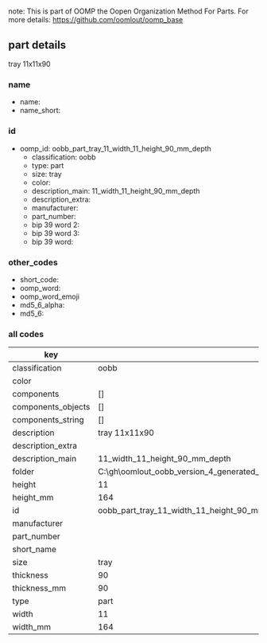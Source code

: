 #   

note: This is part of OOMP the Oopen Organization Method For Parts. For more details: https://github.com/oomlout/oomp_base

##  part details



tray 11x11x90

### name
* name: 
* name_short: 
### id
* oomp_id: oobb_part_tray_11_width_11_height_90_mm_depth
  * classification: oobb
  * type: part
  * size: tray
  * color: 
  * description_main: 11_width_11_height_90_mm_depth
  * description_extra: 
  * manufacturer: 
  * part_number: 
  * bip 39 word 2: 
  * bip 39 word 3: 
  * bip 39 word: 

### other_codes
* short_code: 
* oomp_word: 
* oomp_word_emoji 
* md5_6_alpha: 
* md5_6: 









### all codes 
| key | value |  
| --- | --- |  
| classification | oobb |  
| color |  |  
| components | [] |  
| components_objects | [] |  
| components_string | [] |  
| description | tray 11x11x90 |  
| description_extra |  |  
| description_main | 11_width_11_height_90_mm_depth |  
| folder | C:\gh\oomlout_oobb_version_4_generated_parts\things\oobb_part_tray_11_width_11_height_90_mm_depth |  
| height | 11 |  
| height_mm | 164 |  
| id | oobb_part_tray_11_width_11_height_90_mm_depth |  
| manufacturer |  |  
| part_number |  |  
| short_name |  |  
| size | tray |  
| thickness | 90 |  
| thickness_mm | 90 |  
| type | part |  
| width | 11 |  
| width_mm | 164 |  
